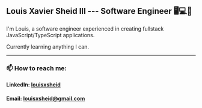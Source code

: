 ## Louis Xavier Sheid III --- Software Engineer 🖥️💻📱

I'm Louis, a software engineer experienced in creating fullstack JavaScript/TypeScript applications.

Currently learning anything I can.

<hr>

### 📫 How to reach me:
  
#### LinkedIn: <a href='https://www.linkedin.com/in/louisxsheid/' target=”_blank”>louisxsheid</a>

#### Email: louisxsheid@gmail.com
